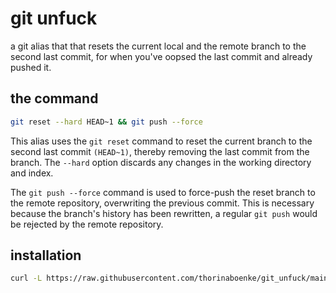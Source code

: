 # git unfuck
a git alias that that resets the current local and the remote branch to the second last commit, for when you've oopsed the last commit and already pushed it.

## the command

```sh
git reset --hard HEAD~1 && git push --force
```

This alias uses the `git reset` command to reset the current branch to the second last commit `(HEAD~1)`, thereby removing the last commit from the branch. The `--hard` option discards any changes in the working directory and index.


The `git push --force` command is used to force-push the reset branch to the remote repository, overwriting the previous commit. This is necessary because the branch's history has been rewritten, a regular `git push` would be rejected by the remote repository.
## installation

```sh
curl -L https://raw.githubusercontent.com/thorinaboenke/git_unfuck/main/install.sh | sudo bash
```

